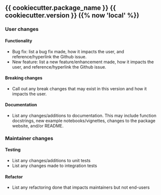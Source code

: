## {{ cookiecutter.package_name }} {{ cookiecutter.version }} ({% now 'local' %})

### User changes

#### Functionality

* Bug fix: list a bug fix made, how it impacts the user, and reference/hyperlink the Github issue.
* New feature: list a new feature/enhancement made, how it impacts the user, and reference/hyperlink the Github issue.

#### Breaking changes

* Call out any break changes that may exist in this version and how it impacts the user.

#### Documentation

* List any changes/additions to documentation. This may include function docstrings, new example notebooks/vignettes, changes to the package website, and/or README.

### Maintainer changes

#### Testing

* List any changes/additions to unit tests
* List any changes made to integration tests

#### Refactor

* List any refactoring done that impacts maintainers but not end-users

